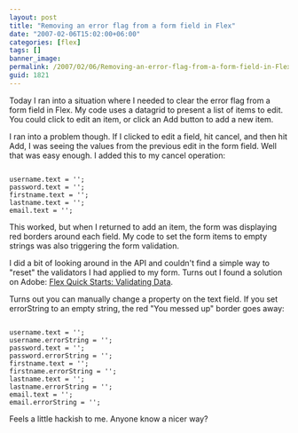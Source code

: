 ```yaml
---
layout: post
title: "Removing an error flag from a form field in Flex"
date: "2007-02-06T15:02:00+06:00"
categories: [flex]
tags: []
banner_image: 
permalink: /2007/02/06/Removing-an-error-flag-from-a-form-field-in-Flex
guid: 1821
---
```


Today I ran into a situation where I needed to clear the error flag from a form field in Flex. My code uses a datagrid to present a list of items to edit. You could click to edit an item, or click an Add button to add a new item.
<!--more-->
I ran into a problem though. If I clicked to edit a field, hit cancel, and then hit Add, I was seeing the values from the previous edit in the form field. Well that was easy enough. I added this to my cancel operation:

<code>
username.text = '';
password.text = '';
firstname.text = '';
lastname.text = '';
email.text = '';
</code>

This worked, but when I returned to add an item, the form was displaying red borders around each field. My code to set the form items to empty strings was also triggering the form validation.

I did a bit of looking around in the API and couldn't find a simple way to "reset" the validators I had applied to my form. Turns out I found a solution on Adobe: <a href="http://www.adobe.com/devnet/flex/quickstart/validating_data/">Flex Quick Starts: Validating Data</a>. 

Turns out you can manually change a property on the text field. If you set errorString to an empty string, the red "You messed up" border goes away:

<code>
username.text = '';
username.errorString = '';
password.text = '';
password.errorString = '';
firstname.text = '';
firstname.errorString = '';
lastname.text = '';
lastname.errorString = '';
email.text = '';
email.errorString = '';
</code>

Feels a little hackish to me. Anyone know a nicer way?